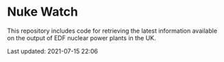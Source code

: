 # Nuke Watch

This repository includes code for retrieving the latest information available on the output of EDF nuclear power plants in the UK.

Last updated: 2021-07-15 22:06